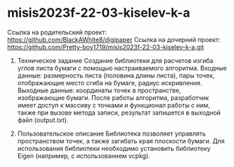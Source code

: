 # misis2023f-22-03-kiselev-k-a
Ссылка на родительский проект: https://github.com/BlackAWhite8/digipaper
Ссылка на дочерний проект: https://github.com/Pretty-boy1719/misis2023f-22-03-kiselev-k-a.git


1. Техническое задание
Создание библиотеки для расчетов изгиба углов листа бумаги с помощью настраиваемого алгоритма.
Входные данные: размерность листа (половина длины листа), пары точек, отображающие место сгиба на бумаге, радиус искривления.
Выходные данные: координаты точек в пространстве, изображающие бумаги.
После работы алгоритма, разработчик имеет доступ к массиву с точками и функционал работы с ним, также при вызове метода записи, результат запишется в выходной файл (output.txt).

2. Пользовательское описание
Библиотека позволяет управлять пространством точек, а также загибать края плоскости бумаги. Для использования библиотеки необходимо установить библиотеку Eigen (например, с использованием vcpkg).
